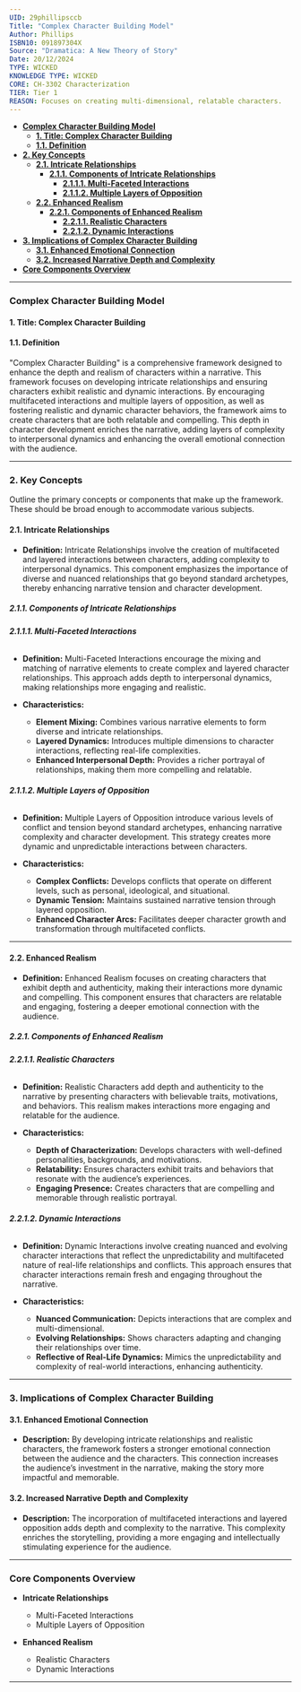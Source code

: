 ```yaml
---
UID: 29phillipsccb
Title: "Complex Character Building Model"
Author: Phillips
ISBN10: 091897304X
Source: "Dramatica: A New Theory of Story"
Date: 20/12/2024
TYPE: WICKED
KNOWLEDGE TYPE: WICKED
CORE: CH-3302 Characterization
TIER: Tier 1
REASON: Focuses on creating multi-dimensional, relatable characters.
---
```


- [**Complex Character Building Model**](#complex-character-building-model)
  - [**1. Title: Complex Character Building**](#1-title-complex-character-building)
  - [**1.1. Definition**](#11-definition)
- [**2. Key Concepts**](#2-key-concepts)
  - [**2.1. Intricate Relationships**](#21-intricate-relationships)
    - [**2.1.1. Components of Intricate Relationships**](#211-components-of-intricate-relationships)
      - [**2.1.1.1. Multi-Faceted Interactions**](#2111-multi-faceted-interactions)
      - [**2.1.1.2. Multiple Layers of Opposition**](#2112-multiple-layers-of-opposition)
  - [**2.2. Enhanced Realism**](#22-enhanced-realism)
    - [**2.2.1. Components of Enhanced Realism**](#221-components-of-enhanced-realism)
      - [**2.2.1.1. Realistic Characters**](#2211-realistic-characters)
      - [**2.2.1.2. Dynamic Interactions**](#2212-dynamic-interactions)
- [**3. Implications of Complex Character Building**](#3-implications-of-complex-character-building)
  - [**3.1. Enhanced Emotional Connection**](#31-enhanced-emotional-connection)
  - [**3.2. Increased Narrative Depth and Complexity**](#32-increased-narrative-depth-and-complexity)
- [**Core Components Overview**](#core-components-overview)

---

### **Complex Character Building Model**

#### **1. Title: Complex Character Building**

#### **1.1. Definition**

"Complex Character Building" is a comprehensive framework designed to enhance the depth and realism of characters within a narrative. This framework focuses on developing intricate relationships and ensuring characters exhibit realistic and dynamic interactions. By encouraging multifaceted interactions and multiple layers of opposition, as well as fostering realistic and dynamic character behaviors, the framework aims to create characters that are both relatable and compelling. This depth in character development enriches the narrative, adding layers of complexity to interpersonal dynamics and enhancing the overall emotional connection with the audience.

---

### **2. Key Concepts**

Outline the primary concepts or components that make up the framework. These should be broad enough to accommodate various subjects.

#### **2.1. Intricate Relationships**

- **Definition:**
  Intricate Relationships involve the creation of multifaceted and layered interactions between characters, adding complexity to interpersonal dynamics. This component emphasizes the importance of diverse and nuanced relationships that go beyond standard archetypes, thereby enhancing narrative tension and character development.

##### **2.1.1. Components of Intricate Relationships**

###### **2.1.1.1. Multi-Faceted Interactions**

- **Definition:**
  Multi-Faceted Interactions encourage the mixing and matching of narrative elements to create complex and layered character relationships. This approach adds depth to interpersonal dynamics, making relationships more engaging and realistic.

- **Characteristics:**
  - **Element Mixing:** Combines various narrative elements to form diverse and intricate relationships.
  - **Layered Dynamics:** Introduces multiple dimensions to character interactions, reflecting real-life complexities.
  - **Enhanced Interpersonal Depth:** Provides a richer portrayal of relationships, making them more compelling and relatable.

###### **2.1.1.2. Multiple Layers of Opposition**

- **Definition:**
  Multiple Layers of Opposition introduce various levels of conflict and tension beyond standard archetypes, enhancing narrative complexity and character development. This strategy creates more dynamic and unpredictable interactions between characters.

- **Characteristics:**
  - **Complex Conflicts:** Develops conflicts that operate on different levels, such as personal, ideological, and situational.
  - **Dynamic Tension:** Maintains sustained narrative tension through layered opposition.
  - **Enhanced Character Arcs:** Facilitates deeper character growth and transformation through multifaceted conflicts.

---

#### **2.2. Enhanced Realism**

- **Definition:**
  Enhanced Realism focuses on creating characters that exhibit depth and authenticity, making their interactions more dynamic and compelling. This component ensures that characters are relatable and engaging, fostering a deeper emotional connection with the audience.

##### **2.2.1. Components of Enhanced Realism**

###### **2.2.1.1. Realistic Characters**

- **Definition:**
  Realistic Characters add depth and authenticity to the narrative by presenting characters with believable traits, motivations, and behaviors. This realism makes interactions more engaging and relatable for the audience.

- **Characteristics:**
  - **Depth of Characterization:** Develops characters with well-defined personalities, backgrounds, and motivations.
  - **Relatability:** Ensures characters exhibit traits and behaviors that resonate with the audience’s experiences.
  - **Engaging Presence:** Creates characters that are compelling and memorable through realistic portrayal.

###### **2.2.1.2. Dynamic Interactions**

- **Definition:**
  Dynamic Interactions involve creating nuanced and evolving character interactions that reflect the unpredictability and multifaceted nature of real-life relationships and conflicts. This approach ensures that character interactions remain fresh and engaging throughout the narrative.

- **Characteristics:**
  - **Nuanced Communication:** Depicts interactions that are complex and multi-dimensional.
  - **Evolving Relationships:** Shows characters adapting and changing their relationships over time.
  - **Reflective of Real-Life Dynamics:** Mimics the unpredictability and complexity of real-world interactions, enhancing authenticity.

---

### **3. Implications of Complex Character Building**

#### **3.1. Enhanced Emotional Connection**

- **Description:**
  By developing intricate relationships and realistic characters, the framework fosters a stronger emotional connection between the audience and the characters. This connection increases the audience’s investment in the narrative, making the story more impactful and memorable.

#### **3.2. Increased Narrative Depth and Complexity**

- **Description:**
  The incorporation of multifaceted interactions and layered opposition adds depth and complexity to the narrative. This complexity enriches the storytelling, providing a more engaging and intellectually stimulating experience for the audience.

---

### **Core Components Overview**

- **Intricate Relationships**

  - Multi-Faceted Interactions
  - Multiple Layers of Opposition

- **Enhanced Realism**
  - Realistic Characters
  - Dynamic Interactions

---
